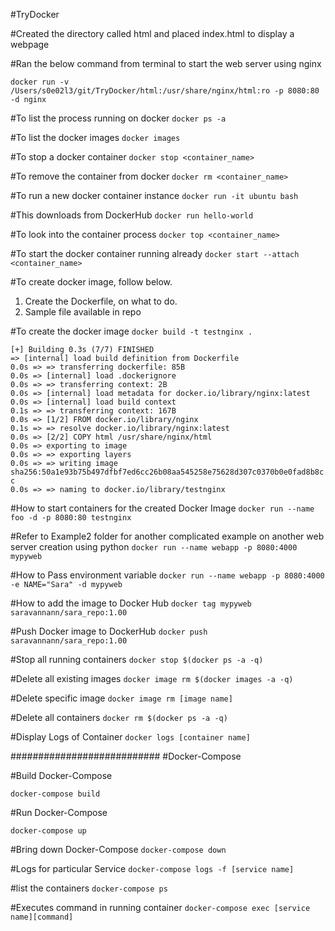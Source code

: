 #TryDocker

#Created the directory called html and placed index.html to display a webpage

#Ran the below command from terminal to start the web server using nginx

`docker run -v /Users/s0e02l3/git/TryDocker/html:/usr/share/nginx/html:ro -p 8080:80 -d nginx`

#To list the process running on docker
`docker ps -a`

#To list the docker images
`docker images`

#To stop a docker container
`docker stop <container_name>`

#To remove the container from docker
`docker rm <container_name>`

#To run a new docker container instance
`docker run -it ubuntu bash`

#This downloads from DockerHub
`docker run hello-world`

#To look into the container process
`docker top <container_name>`

#To start the docker container running already 
`docker start --attach <container_name>`

#To create docker image, follow below. 
1. Create the Dockerfile, on what to do. 
2. Sample file available in repo

#To create the docker image
`docker build -t testnginx .  `

`[+] Building 0.3s (7/7) FINISHED                                                                                                                                                                                                              
 => [internal] load build definition from Dockerfile                                                                                                                                                                                     0.0s
 => => transferring dockerfile: 85B                                                                                                                                                                                                      0.0s
 => [internal] load .dockerignore                                                                                                                                                                                                        0.0s
 => => transferring context: 2B                                                                                                                                                                                                          0.0s
 => [internal] load metadata for docker.io/library/nginx:latest                                                                                                                                                                          0.0s
 => [internal] load build context                                                                                                                                                                                                        0.1s
 => => transferring context: 167B                                                                                                                                                                                                        0.0s
 => [1/2] FROM docker.io/library/nginx                                                                                                                                                                                                   0.1s
 => => resolve docker.io/library/nginx:latest                                                                                                                                                                                            0.0s
 => [2/2] COPY html /usr/share/nginx/html                                                                                                                                                                                                0.0s
 => exporting to image                                                                                                                                                                                                                   0.0s
 => => exporting layers                                                                                                                                                                                                                  0.0s
 => => writing image sha256:50a1e93b75b497dfbf7ed6cc26b08aa545258e75628d307c0370b0e0fad8b8cc                                                                                                                                             0.0s
 => => naming to docker.io/library/testnginx   `

#How to start containers for the created Docker Image
`docker run --name foo -d -p 8080:80 testnginx`

#Refer to Example2 folder for another complicated example on another web server creation using python
`docker run --name webapp -p 8080:4000 mypyweb`

#How to Pass environment variable
`docker run --name webapp -p 8080:4000 -e NAME="Sara" -d mypyweb`

#How to add the image to Docker Hub
`docker tag mypyweb saravannann/sara_repo:1.00`

#Push Docker image to DockerHub
`docker push saravannann/sara_repo:1.00`

#Stop all running containers
`docker stop $(docker ps -a -q)`

#Delete all existing images
`docker image rm $(docker images -a -q)`

#Delete specific image
`docker image rm [image name]`

#Delete all containers
`docker rm $(docker ps -a -q)`

#Display Logs of Container
`docker logs [container name]`

###########################
#Docker-Compose

#Build Docker-Compose

`docker-compose build`

#Run Docker-Compose

`docker-compose up`


#Bring down Docker-Compose
`docker-compose down`

#Logs for particular Service
`docker-compose logs -f [service name]`

#list the containers
`docker-compose ps`

#Executes command in running container
`docker-compose exec [service name][command]`

